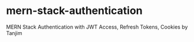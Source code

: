 # mern-stack-authentication
MERN Stack Authentication with JWT Access, Refresh Tokens, Cookies by Tanjim
